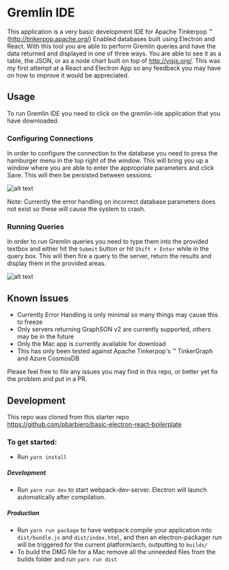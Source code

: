 # Gremlin IDE
This application is a very basic development IDE for Apache Tinkerpop &trade; (http://tinkerpop.apache.org/) Enabled databases built using Electron and React.  With this tool you are able to perform Gremlin queries and have the data returned and displayed in one of three ways.  You are able to see it as a table, the JSON, or as a node chart built on top of http://visjs.org/.  This was my first attempt at a React and Electron App so any feedback you may have on how to improve it would be appreciated.

## Usage
To run Gremlin IDE you need to click on the gremlin-ide application that you have downloaded.  

### Configuring Connections
In order to configure the connection to the database you need to press the hamburger menu in the top right of the window.  This will bring you up a window where you are able to enter the appropriate parameters and click Save.  This will then be persisted between sessions.

![alt text](https://github.com/practicalgraph/gremlin-ide/blob/master/doc/img/setup_connections.png "Connection Configuration")

Note: Currently the error handling on incorrect database parameters does not exist so these will cause the system to crash.  

### Running Queries
In order to run Gremlin queries you need to type them into the provided textbox and either hit the `Submit` button or hit `Shift + Enter` while in the query box.  This will then fire a query to the server, return the results and display them in the provided areas.

![alt text](https://github.com/practicalgraph/gremlin-ide/blob/master/doc/img/query.png "Query")

## Known Issues
* Currently Error Handling is only minimal so many things may cause this to freeze
* Only servers returning GraphSON v2 are currently supported, others may be in the future
* Only the Mac app is currently available for download
* This has only been tested against Apache Tinkerpop's &trade; TinkerGraph and Azure CosmosDB

Please feel free to file any issues you may find in this repo, or better yet fix the problem and put in a PR.


## Development
This repo was cloned from this starter repo https://github.com/pbarbiero/basic-electron-react-boilerplate

### To get started:
* Run `yarn install`

##### Development
* Run `yarn run dev` to start webpack-dev-server. Electron will launch automatically after compilation.

##### Production
* Run `yarn run package` to have webpack compile your application into `dist/bundle.js` and `dist/index.html`, and then an electron-packager run will be triggered for the current platform/arch, outputting to `builds/`
* To build the DMG file for a Mac remove all the unneeded files from the builds folder and run `yarn run dist`
